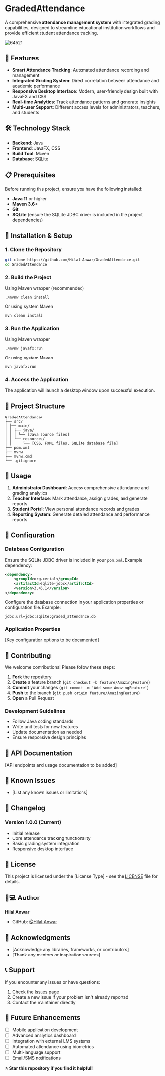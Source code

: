 # GradedAttendance

A comprehensive **attendance management system** with integrated grading capabilities, designed to streamline educational institution workflows and provide efficient student attendance tracking.

![64521](https://github.com/user-attachments/assets/a250851d-d948-42c8-b587-b665bb08e48c)

## 🚀 Features

- **Smart Attendance Tracking**: Automated attendance recording and management
- **Integrated Grading System**: Direct correlation between attendance and academic performance
- **Responsive Desktop Interface**: Modern, user-friendly design built with JavaFX and CSS
- **Real-time Analytics**: Track attendance patterns and generate insights
- **Multi-user Support**: Different access levels for administrators, teachers, and students

## 🛠️ Technology Stack

- **Backend**: Java
- **Frontend**: JavaFX, CSS
- **Build Tool**: Maven
- **Database**: SQLite

## 📋 Prerequisites

Before running this project, ensure you have the following installed:

- **Java 11** or higher
- **Maven 3.6+**
- **Git**
- **SQLite** (ensure the SQLite JDBC driver is included in the project dependencies)

## 🚀 Installation & Setup

### 1. Clone the Repository
```bash
git clone https://github.com/Hilal-Anwar/GradedAttendance.git
cd GradedAttendance
```

### 2. Build the Project
Using Maven wrapper (recommended)
```bash
./mvnw clean install
```

Or using system Maven
```bash
mvn clean install
```

### 3. Run the Application
Using Maven wrapper
```bash
./mvnw javafx:run
```

Or using system Maven
```bash
mvn javafx:run
```

### 4. Access the Application
The application will launch a desktop window upon successful execution.

## 📁 Project Structure

```
GradedAttendance/
├── src/
│ ├── main/
│ │ ├── java/
│ │ │ └── [Java source files]
│ │ └── resources/
│ │     └── [CSS, FXML files, SQLite database file]
├── pom.xml
├── mvnw
├── mvnw.cmd
└── .gitignore
```

## 🎯 Usage

1. **Administrator Dashboard**: Access comprehensive attendance and grading analytics
2. **Teacher Interface**: Mark attendance, assign grades, and generate reports
3. **Student Portal**: View personal attendance records and grades
4. **Reporting System**: Generate detailed attendance and performance reports

## 🔧 Configuration

### Database Configuration
Ensure the SQLite JDBC driver is included in your `pom.xml`. Example dependency:
```xml
<dependency>
    <groupId>org.xerial</groupId>
    <artifactId>sqlite-jdbc</artifactId>
    <version>3.46.1</version>
</dependency>
```

Configure the database connection in your application properties or configuration file. Example:
```properties
jdbc.url=jdbc:sqlite:graded_attendance.db
```

### Application Properties
[Key configuration options to be documented]

## 🤝 Contributing

We welcome contributions! Please follow these steps:

1. **Fork** the repository
2. **Create** a feature branch (`git checkout -b feature/AmazingFeature`)
3. **Commit** your changes (`git commit -m 'Add some AmazingFeature'`)
4. **Push** to the branch (`git push origin feature/AmazingFeature`)
5. **Open** a Pull Request

### Development Guidelines
- Follow Java coding standards
- Write unit tests for new features
- Update documentation as needed
- Ensure responsive design principles

## 📝 API Documentation

[API endpoints and usage documentation to be added]

## 🐛 Known Issues

- [List any known issues or limitations]

## 🔄 Changelog

### Version 1.0.0 (Current)
- Initial release
- Core attendance tracking functionality
- Basic grading system integration
- Responsive desktop interface

## 📜 License

This project is licensed under the [License Type] - see the [LICENSE](LICENSE) file for details.

## 👨💻 Author

**Hilal Anwar**
- GitHub: [@Hilal-Anwar](https://github.com/Hilal-Anwar)

## 🙏 Acknowledgments

- [Acknowledge any libraries, frameworks, or contributors]
- [Thank any mentors or inspiration sources]

## 📞 Support

If you encounter any issues or have questions:

1. Check the [Issues](https://github.com/Hilal-Anwar/GradedAttendance/issues) page
2. Create a new issue if your problem isn't already reported
3. Contact the maintainer directly

## 🚀 Future Enhancements

- [ ] Mobile application development
- [ ] Advanced analytics dashboard
- [ ] Integration with external LMS systems
- [ ] Automated attendance using biometrics
- [ ] Multi-language support
- [ ] Email/SMS notifications

**⭐ Star this repository if you find it helpful!**
